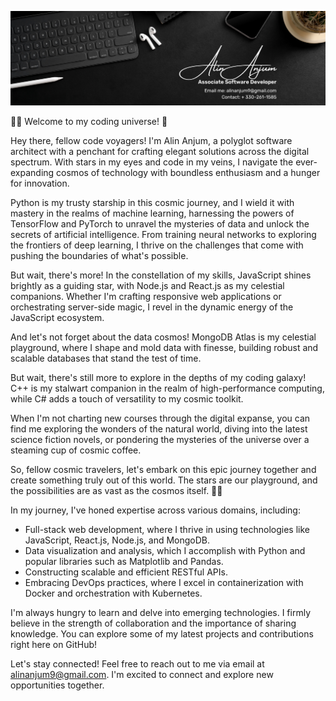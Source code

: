 ![](banner.png)

👨‍💻 Welcome to my coding universe! 🌟

Hey there, fellow code voyagers! I'm Alin Anjum, a polyglot software architect with a penchant for crafting elegant solutions across the digital spectrum. With stars in my eyes and code in my veins, I navigate the ever-expanding cosmos of technology with boundless enthusiasm and a hunger for innovation.

Python is my trusty starship in this cosmic journey, and I wield it with mastery in the realms of machine learning, harnessing the powers of TensorFlow and PyTorch to unravel the mysteries of data and unlock the secrets of artificial intelligence. From training neural networks to exploring the frontiers of deep learning, I thrive on the challenges that come with pushing the boundaries of what's possible.

But wait, there's more! In the constellation of my skills, JavaScript shines brightly as a guiding star, with Node.js and React.js as my celestial companions. Whether I'm crafting responsive web applications or orchestrating server-side magic, I revel in the dynamic energy of the JavaScript ecosystem.

And let's not forget about the data cosmos! MongoDB Atlas is my celestial playground, where I shape and mold data with finesse, building robust and scalable databases that stand the test of time.

But wait, there's still more to explore in the depths of my coding galaxy! C++ is my stalwart companion in the realm of high-performance computing, while C# adds a touch of versatility to my cosmic toolkit.

When I'm not charting new courses through the digital expanse, you can find me exploring the wonders of the natural world, diving into the latest science fiction novels, or pondering the mysteries of the universe over a steaming cup of cosmic coffee.

So, fellow cosmic travelers, let's embark on this epic journey together and create something truly out of this world. The stars are our playground, and the possibilities are as vast as the cosmos itself. 🚀✨

In my journey, I've honed expertise across various domains, including:

* Full-stack web development, where I thrive in using technologies like JavaScript, React.js, Node.js, and MongoDB.
* Data visualization and analysis, which I accomplish with Python and popular libraries such as Matplotlib and Pandas.
* Constructing scalable and efficient RESTful APIs.
* Embracing DevOps practices, where I excel in containerization with Docker and orchestration with Kubernetes.

I'm always hungry to learn and delve into emerging technologies. I firmly believe in the strength of collaboration and the importance of sharing knowledge. You can explore some of my latest projects and contributions right here on GitHub!

Let's stay connected! Feel free to reach out to me via email at alinanjum9@gmail.com. I'm excited to connect and explore new opportunities together.




